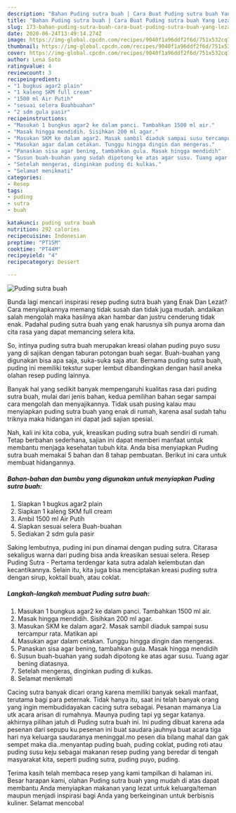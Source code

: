 ```yaml
---
description: "Bahan Puding sutra buah | Cara Buat Puding sutra buah Yang Lezat Sekali"
title: "Bahan Puding sutra buah | Cara Buat Puding sutra buah Yang Lezat Sekali"
slug: 173-bahan-puding-sutra-buah-cara-buat-puding-sutra-buah-yang-lezat-sekali
date: 2020-06-24T13:49:14.274Z
image: https://img-global.cpcdn.com/recipes/9040f1a96ddf2f6d/751x532cq70/puding-sutra-buah-foto-resep-utama.jpg
thumbnail: https://img-global.cpcdn.com/recipes/9040f1a96ddf2f6d/751x532cq70/puding-sutra-buah-foto-resep-utama.jpg
cover: https://img-global.cpcdn.com/recipes/9040f1a96ddf2f6d/751x532cq70/puding-sutra-buah-foto-resep-utama.jpg
author: Lena Soto
ratingvalue: 4
reviewcount: 3
recipeingredient:
- "1 bugkus agar2 plain"
- "1 kaleng SKM full cream"
- "1500 ml Air Putih"
- "sesuai selera Buahbuahan"
- "2 sdm gula pasir"
recipeinstructions:
- "Masukan 1 bungkus agar2 ke dalam panci. Tambahkan 1500 ml air."
- "Masak hingga mendidih. Sisihkan 200 ml agar."
- "Masukan SKM ke dalam agar2. Masak sambil diaduk sampai susu tercampur rata. Matikan api"
- "Masukan agar dalam cetakan. Tunggu hingga dingin dan mengeras."
- "Panaskan sisa agar bening, tambahkan gula. Masak hingga mendidih"
- "Susun buah-buahan yang sudah dipotong ke atas agar susu. Tuang agar bening diatasnya."
- "Setelah mengeras, dinginkan puding di kulkas."
- "Selamat menikmati"
categories:
- Resep
tags:
- puding
- sutra
- buah

katakunci: puding sutra buah 
nutrition: 292 calories
recipecuisine: Indonesian
preptime: "PT15M"
cooktime: "PT44M"
recipeyield: "4"
recipecategory: Dessert

---
```



![Puding sutra buah](https://img-global.cpcdn.com/recipes/9040f1a96ddf2f6d/751x532cq70/puding-sutra-buah-foto-resep-utama.jpg)

Bunda lagi mencari inspirasi resep puding sutra buah yang Enak Dan Lezat? Cara menyiapkannya memang tidak susah dan tidak juga mudah. andaikan salah mengolah maka hasilnya akan hambar dan justru cenderung tidak enak. Padahal puding sutra buah yang enak harusnya sih punya aroma dan cita rasa yang dapat memancing selera kita.

So, intinya puding sutra buah merupakan kreasi olahan puding puyo susu yang di sajikan dengan taburan potongan buah segar. Buah-buahan yang digunakan bisa apa saja, suka-suka saja atur. Bernama puding sutra buah, puding ini memiliki tekstur super lembut dibandingkan dengan hasil aneka olahan resep puding lainnya.

Banyak hal yang sedikit banyak mempengaruhi kualitas rasa dari puding sutra buah, mulai dari jenis bahan, kedua pemilihan bahan segar sampai cara mengolah dan menyajikannya. Tidak usah pusing kalau mau menyiapkan puding sutra buah yang enak di rumah, karena asal sudah tahu triknya maka hidangan ini dapat jadi sajian spesial.


Nah, kali ini kita coba, yuk, kreasikan puding sutra buah sendiri di rumah. Tetap berbahan sederhana, sajian ini dapat memberi manfaat untuk membantu menjaga kesehatan tubuh kita. Anda bisa menyiapkan Puding sutra buah memakai 5 bahan dan 8 tahap pembuatan. Berikut ini cara untuk membuat hidangannya.

<!--inarticleads1-->

##### Bahan-bahan dan bumbu yang digunakan untuk menyiapkan Puding sutra buah:

1. Siapkan 1 bugkus agar2 plain
1. Siapkan 1 kaleng SKM full cream
1. Ambil 1500 ml Air Putih
1. Siapkan sesuai selera Buah-buahan
1. Sediakan 2 sdm gula pasir


Saking lembutnya, puding ini pun dinamai dengan puding sutra. Citarasa sekaligus warna dari puding bisa anda kreasikan sesuai selera. Resep Puding Sutra - Pertama terdengar kata sutra adalah kelembutan dan kecantikannya. Selain itu, kita juga bisa menciptakan kreasi puding sutra dengan sirup, koktail buah, atau coklat. 

<!--inarticleads2-->

##### Langkah-langkah membuat Puding sutra buah:

1. Masukan 1 bungkus agar2 ke dalam panci. Tambahkan 1500 ml air.
1. Masak hingga mendidih. Sisihkan 200 ml agar.
1. Masukan SKM ke dalam agar2. Masak sambil diaduk sampai susu tercampur rata. Matikan api
1. Masukan agar dalam cetakan. Tunggu hingga dingin dan mengeras.
1. Panaskan sisa agar bening, tambahkan gula. Masak hingga mendidih
1. Susun buah-buahan yang sudah dipotong ke atas agar susu. Tuang agar bening diatasnya.
1. Setelah mengeras, dinginkan puding di kulkas.
1. Selamat menikmati


Cacing sutra banyak dicari orang karena memiliki banyak sekali manfaat, terutama bagi para peternak. Tidak hanya itu, saat ini telah banyak orang yang ingin membudidayakan cacing sutra sebagai. Pesanan mamanya Lia utk acara arisan di rumahnya. Maunya puding tapi yg segar katanya. akhirnya pilihan jatuh di Puding sutra buah ini. Ini puding dibuat karena ada pesenan dari sepupu ku.pesenan ini buat saudara jauhnya buat acara tiga hari nya keluarga saudaranya meninggal.mo pesen dia bilang mahal dan gak sempet maka dia..menyantap puding buah, puding coklat, puding roti atau puding susu keju sebagai makanan resep puding yang beredar di tengah masyarakat kita, seperti puding sutra, puding puyo, puding. 

Terima kasih telah membaca resep yang kami tampilkan di halaman ini. Besar harapan kami, olahan Puding sutra buah yang mudah di atas dapat membantu Anda menyiapkan makanan yang lezat untuk keluarga/teman maupun menjadi inspirasi bagi Anda yang berkeinginan untuk berbisnis kuliner. Selamat mencoba!
